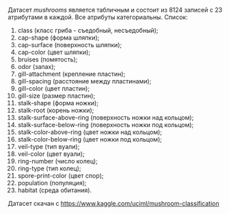 Датасет *mushrooms* является табличным и состоит из 8124 записей с 23 атрибутами в каждой. Все атрибуты категориальны. Список:

1. class (класс гриба - съедобный, несъедобный);
2. cap-shape (форма шляпки);
3. cap-surface (поверхность шляпки);
4. cap-color (цвет шляпки);
5. bruises (помятость);
6. odor (запах);
7. gill-attachment (крепление пластин);
8. gill-spacing (расстояние между пластинами);
9. gill-color (цвет пластин);
10. gill-size (размер пластин);
11. stalk-shape (форма ножки);
12. stalk-root (корень ножки);
13. stalk-surface-above-ring (поверхность ножки над кольцом);
14. stalk-surface-below-ring (поверхность ножки под кольцом);
15. stalk-color-above-ring (цвет ножки над кольцом);
16. stalk-color-below-ring (цвет ножки под кольцом);
17. veil-type (тип вуали);
18. veil-color (цвет вуали);
19. ring-number (число колец);
20. ring-type (тип колец);
21. spore-print-color (цвет спор);
22. population (популяция);
23. habitat (среда обитания).

Датасет скачан с https://www.kaggle.com/uciml/mushroom-classification 

